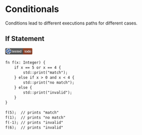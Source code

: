 # Conditionals

Conditions lead to different executions paths for different cases.

## If Statement

[![test](.test/if.png)](.test/if.log)

```µcad,if
fn f(x: Integer) {
    if x == 5 or x == 4 {
        std::print("match");
    } else if x > 0 and x < 4 {
        std::print("no match");
    } else {
        std::print("invalid");
    }
}

f(5);  // prints "match"
f(1);  // prints "no match"
f(-1); // prints "invalid"
f(6);  // prints "invalid"
```
